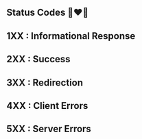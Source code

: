 ## Status Codes 🚀❤️‍🔥

## 1XX : Informational Response

## 2XX : Success

## 3XX : Redirection

## 4XX : Client Errors

## 5XX : Server Errors
